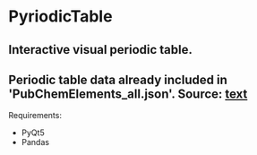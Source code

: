# PyriodicTable
Interactive visual periodic table.
----------------------------------
Periodic table data already included in 'PubChemElements_all.json'.
Source: [text](https://pubchem.ncbi.nlm.nih.gov/periodic-table/)
----------------------------------
Requirements:
- PyQt5
- Pandas